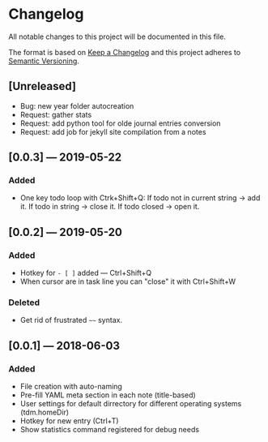 # Changelog
All notable changes to this project will be documented in this file.

The format is based on [Keep a Changelog](http://keepachangelog.com/en/1.0.0/)
and this project adheres to [Semantic Versioning](http://semver.org/spec/v2.0.0.html).

## [Unreleased]
- Bug: new year folder autocreation 
- Request: gather stats
- Request: add python tool for olde journal entries conversion
- Request: add job for jekyll site compilation from a notes

## [0.0.3] — 2019-05-22
### Added
- One key todo loop with Ctrk+Shift+Q: If todo not in current string → add it. If todo in string → close it. If todo closed → open it.

## [0.0.2] — 2019-05-20
### Added
- Hotkey for `- [ ]` added — Ctrl+Shift+Q
- When cursor are in task line you can "close" it with Ctrl+Shift+W
### Deleted
- Get rid of frustrated `~~` syntax. 

## [0.0.1] — 2018-06-03
### Added
- File creation with auto-naming
- Pre-fill YAML meta section in each note (title-based)
- User settings for default dirrectory for different operating systems (tdm.homeDir)
- Hotkey for new entry (Ctrl+T)
- Show statistics command registered for debug needs